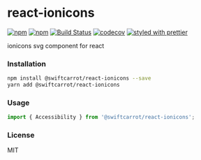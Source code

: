 # react-ionicons

[![npm](https://img.shields.io/npm/v/@swiftcarrot/react-ionicons.svg)](https://www.npmjs.com/package/@swiftcarrot/react-ionicons)
[![npm](https://img.shields.io/npm/dm/@swiftcarrot/react-ionicons.svg)](https://www.npmjs.com/package/@swiftcarrot/react-ionicons)
[![Build Status](https://travis-ci.org/swiftcarrot/react-ionicons.svg?branch=master)](https://travis-ci.org/swiftcarrot/react-ionicons)
[![codecov](https://codecov.io/gh/swiftcarrot/react-ionicons/branch/master/graph/badge.svg)](https://codecov.io/gh/swiftcarrot/react-ionicons)
[![styled with prettier](https://img.shields.io/badge/styled_with-prettier-ff69b4.svg)](https://github.com/prettier/prettier)

ionicons svg component for react

### Installation

```sh
npm install @swiftcarrot/react-ionicons --save
yarn add @swiftcarrot/react-ionicons
```

### Usage

```javascript
import { Accessibility } from '@swiftcarrot/react-ionicons';
```

### License

MIT
